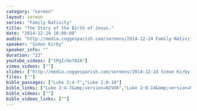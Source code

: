 ```yaml
---
category: "sermon"
layout: sermon
series: "Family Nativity"
title: "The Story of the Birth of Jesus."
date: "2014-12-24 16:00:00"
audio: "http://media.coggesparish.com/sermons/2014-12-24 Family Nativity, Simon Kirby.mp3"
speaker: "Simon Kirby"
speaker_info: ""
duration: "22"
youtube_videos: ["tPgIrUe702A"]
vimeo_videos: [""]
slides: ["http://media.coggesparish.com/sermons/2014-12-24 Simon Kirby.pdf"]
files: [""]
bible_passages: ["Luke 2:4-7","Luke 2:8-14"]
bible_links: ["Luke 2:4-7&amp;version=NIVUK","Luke 2:8-14&amp;version=NIVUK"]
bible_videos: [""]
bible_videos_links: [""]
---
```

